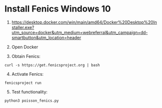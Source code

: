 # Install Fenics Windows 10

1. https://desktop.docker.com/win/main/amd64/Docker%20Desktop%20Installer.exe?utm_source=docker&utm_medium=webreferral&utm_campaign=dd-smartbutton&utm_location=header


2. Open Docker

3. Obtain Fenics:

~~~
curl -s https://get.fenicsproject.org | bash 
~~~

4. Activate Fenics:
~~~
fenicsproject run 
~~~ 

5. Test functionality:
~~~
python3 poisson_fenics.py  
~~~


